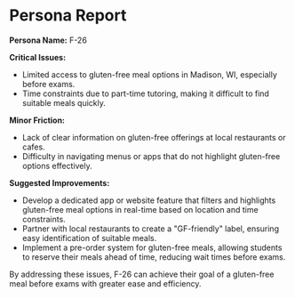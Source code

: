 # Persona Report

**Persona Name:** F-26

**Critical Issues:**
- Limited access to gluten-free meal options in Madison, WI, especially before exams.
- Time constraints due to part-time tutoring, making it difficult to find suitable meals quickly.

**Minor Friction:**
- Lack of clear information on gluten-free offerings at local restaurants or cafes.
- Difficulty in navigating menus or apps that do not highlight gluten-free options effectively.

**Suggested Improvements:**
- Develop a dedicated app or website feature that filters and highlights gluten-free meal options in real-time based on location and time constraints.
- Partner with local restaurants to create a "GF-friendly" label, ensuring easy identification of suitable meals.
- Implement a pre-order system for gluten-free meals, allowing students to reserve their meals ahead of time, reducing wait times before exams. 

By addressing these issues, F-26 can achieve their goal of a gluten-free meal before exams with greater ease and efficiency.